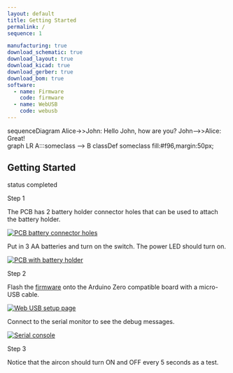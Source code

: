 ```yaml
---
layout: default
title: Getting Started
permalink: /
sequence: 1

manufacturing: true
download_schematic: true
download_layout: true
download_kicad: true
download_gerber: true
download_bom: true
software:
  - name: Firmware
    code: firmware
  - name: WebUSB
    code: webusb
---
```

 <div class="mermaid">
  sequenceDiagram
    Alice->>John: Hello John, how are you?
    John-->>Alice: Great!
</div>

 <div class="mermaid"> 
 graph LR
    A:::someclass --> B
    classDef someclass fill:#f96,margin:50px;
 </div>

<section class="section is-small">
<div class="container">
  <h2 class="title is-1">Getting Started</h2>
  <div class="tags has-addons">
    <span class="tag is-medium is-light">status</span>
    <span class="tag is-medium is-success">completed</span>
  </div>

  <div class="tile is-ancestor">
    <div class="tile is-vertical is-12">
      <div class="tile">
        <div class="tile is-parent">
          <article class="tile is-child notification">
            <p class="title">Step 1</p>
            <p class="subtitle">The PCB has 2 battery holder connector holes that can be used to attach the battery holder.</p>
            <a href="{{site.url}}/images/prototype/pcb-connector.jpg"><img src="{{site.url}}/images/prototype/pcb-connector.jpg" alt="PCB battery connector holes"></a>
            <p class="subtitle">Put in 3 AA batteries and turn on the switch. The power LED should turn on.</p>
            <a href="{{site.url}}/images/prototype/battery.jpg"><img src="{{site.url}}/images/prototype/battery.jpg" alt="PCB with battery holder"></a>
          </article>
        </div>
        <div class="tile is-parent">
          <article class="tile is-child notification">
            <p class="title">Step 2</p>
            <p class="subtitle">Flash the <a href="software#firmware">firmware</a> onto the Arduino Zero compatible board with a micro-USB cable.</p>
            <a href="{{site.url}}/images/prototype/setup-page.png"><img src="{{site.url}}/images/prototype/setup-page.png" alt="Web USB setup page"></a>
            <p class="subtitle">Connect to the serial monitor to see the debug messages.</p>
            <a href="{{site.url}}/images/prototype/serial.png"><img src="{{site.url}}/images/prototype/serial.png" alt="Serial console"></a>
          </article>
        </div>
        <div class="tile is-parent">
          <article class="tile is-child notification">
            <div class="content">
              <p class="title">Step 3</p>
              <!-- TODO: Program the actual sleep and turning on to check the temperature -->
              <p class="subtitle">Notice that the aircon should turn ON and OFF every 5 seconds as a test.</p>
            </div>
          </article>
        </div>
      </div>
    </div>
  </div>
</div>
</section>
